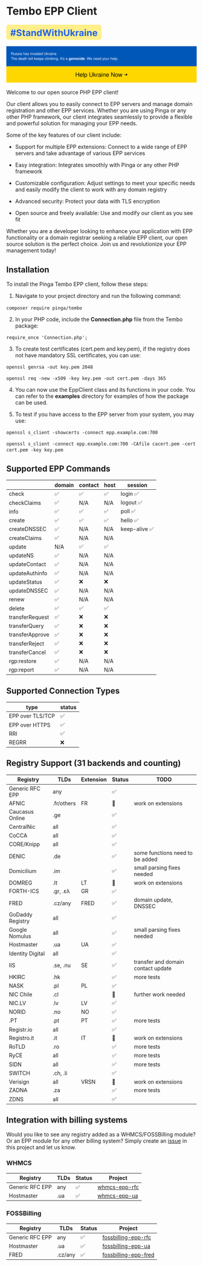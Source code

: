 # Tembo EPP Client

[![StandWithUkraine](https://raw.githubusercontent.com/vshymanskyy/StandWithUkraine/main/badges/StandWithUkraine.svg)](https://github.com/vshymanskyy/StandWithUkraine/blob/main/docs/README.md)

[![SWUbanner](https://raw.githubusercontent.com/vshymanskyy/StandWithUkraine/main/banner2-direct.svg)](https://github.com/vshymanskyy/StandWithUkraine/blob/main/docs/README.md)

Welcome to our open source PHP EPP client!

Our client allows you to easily connect to EPP servers and manage domain registration and other EPP services. Whether you are using Pinga or any other PHP framework, our client integrates seamlessly to provide a flexible and powerful solution for managing your EPP needs.

Some of the key features of our client include:

- Support for multiple EPP extensions: Connect to a wide range of EPP servers and take advantage of various EPP services

- Easy integration: Integrates smoothly with Pinga or any other PHP framework

- Customizable configuration: Adjust settings to meet your specific needs and easily modify the client to work with any domain registry

- Advanced security: Protect your data with TLS encryption

- Open source and freely available: Use and modify our client as you see fit

Whether you are a developer looking to enhance your application with EPP functionality or a domain registrar seeking a reliable EPP client, our open source solution is the perfect choice. Join us and revolutionize your EPP management today!

## Installation

To install the Pinga Tembo EPP client, follow these steps:

1. Navigate to your project directory and run the following command:

```composer require pinga/tembo```

2. In your PHP code, include the **Connection.php** file from the Tembo package:

```
require_once 'Connection.php';
```

3. To create test certificates (cert.pem and key.pem), if the registry does not have mandatory SSL certificates, you can use:

```
openssl genrsa -out key.pem 2048
```

```
openssl req -new -x509 -key key.pem -out cert.pem -days 365
```

4. You can now use the EppClient class and its functions in your code. You can refer to the **examples** directory for examples of how the package can be used.

5. To test if you have access to the EPP server from your system, you may use:

```
openssl s_client -showcerts -connect epp.example.com:700
```

```
openssl s_client -connect epp.example.com:700 -CAfile cacert.pem -cert cert.pem -key key.pem
```

## Supported EPP Commands

| | domain | contact | host | session |
|----------|----------|----------|----------|----------|
| check | ✅ | ✅ | ✅ | login ✅ |
| checkClaims | ✅ | N/A | N/A | logout ✅ |
| info | ✅ | ✅ | ✅ | poll ✅ |
| create | ✅ | ✅ | ✅ | hello ✅ |
| createDNSSEC | ✅ | N/A | N/A | keep-alive ✅ |
| createClaims | ✅ | N/A | N/A | |
| update | N/A | ✅ | ✅ | |
| updateNS | ✅ | N/A | N/A | |
| updateContact | ✅ | N/A | N/A | |
| updateAuthinfo | ✅ | N/A | N/A | |
| updateStatus | ✅ | ❌ | ❌| |
| updateDNSSEC | ✅ | N/A | N/A | |
| renew | ✅ | N/A | N/A | |
| delete | ✅ | ✅ | ✅ |  |
| transferRequest | ✅ | ❌ | ❌ | |
| transferQuery | ✅ | ❌ | ❌ | |
| transferApprove | ✅ | ❌ | ❌ | |
| transferReject | ✅ | ❌ | ❌ | |
| transferCancel | ✅ | ❌ | ❌ | |
| rgp:restore | ✅ | N/A | N/A | |
| rgp:report | ✅ | N/A | N/A | |

## Supported Connection Types

| type | status |
|----------|----------|
| EPP over TLS/TCP | ✅ |
| EPP over HTTPS | ✅ |
| RRI | ✅ |
| REGRR | ❌ |

## Registry Support (31 backends and counting)

| Registry | TLDs | Extension | Status | TODO |
|----------|----------|----------|----------|----------|
| Generic RFC EPP | any | | ✅ | |
| AFNIC | .fr/others | FR | 🚧 | work on extensions |
| Caucasus Online | .ge | | ✅ |  |
| CentralNic | all | | ✅ |  |
| CoCCA | all | | ✅ |  |
| CORE/Knipp | all | | ✅ |  |
| DENIC | .de | | ✅ | some functions need to be added |
| Domicilium | .im | | ✅ | small parsing fixes needed |
| DOMREG | .lt | LT | 🚧 | work on extensions |
| FORTH-ICS | .gr, .ελ | GR | ✅ | |
| FRED | .cz/any | FRED | ✅ | domain update, DNSSEC |
| GoDaddy Registry | all | | ✅ | |
| Google Nomulus | all | | ✅ | small parsing fixes needed |
| Hostmaster | .ua | UA | ✅ | |
| Identity Digital | all | | ✅ | |
| IIS | .se, .nu | SE | ✅ | transfer and domain contact update |
| HKIRC | .hk | | ✅ | more tests |
| NASK | .pl | PL | ✅ | |
| NIC Chile | .cl | | 🚧 | further work needed |
| NIC.LV | .lv | LV | ✅ | |
| NORID | .no | NO | ✅ | |
| .PT | .pt | PT | ✅ | more tests |
| Registr.io | all | | ✅ | |
| Registro.it | .it | IT | 🚧 | work on extensions |
| RoTLD | .ro | | ✅ | more tests |
| RyCE | all | | ✅ | more tests |
| SIDN | all | | ✅ | more tests |
| SWITCH | .ch, .li | | ✅ | |
| Verisign | all | VRSN | 🚧 | work on extensions |
| ZADNA | .za |  | ✅ | more tests |
| ZDNS | all |  | ✅ | |

## Integration with billing systems

Would you like to see any registry added as a WHMCS/FOSSBilling module? Or an EPP module for any other billing system? Simply create an [issue](https://github.com/getpinga/tembo/issues) in this project and let us know.

### WHMCS

| Registry | TLDs | Status | Project |
|----------|----------|----------|----------|
| Generic RFC EPP | any | ✅ | [whmcs-epp-rfc](https://github.com/getpinga/whmcs-epp-rfc) |
| Hostmaster | .ua | ✅ | [whmcs-epp-ua](https://github.com/getpinga/whmcs-epp-ua) |

### FOSSBilling

| Registry | TLDs | Status | Project |
|----------|----------|----------|----------|
| Generic RFC EPP | any | ✅ | [fossbilling-epp-rfc](https://github.com/getpinga/fossbilling-epp-rfc) |
| Hostmaster | .ua | ✅ | [fossbilling-epp-ua](https://github.com/getpinga/fossbilling-epp-ua) |
| FRED | .cz/any | ✅ | [fossbilling-epp-fred](https://github.com/getpinga/fossbilling-epp-fred) |
